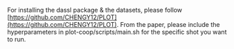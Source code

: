 For installing the dassl package & the datasets, please follow [https://github.com/CHENGY12/PLOT](https://github.com/CHENGY12/PLOT).
From the paper, please include the hyperparameters in plot-coop/scripts/main.sh for the specific shot you want to run.
